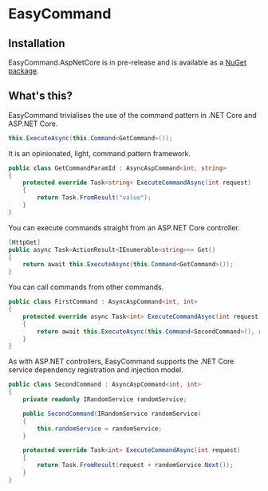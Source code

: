 # EasyCommand

## Installation
EasyCommand.AspNetCore is in pre-release and is available as a [NuGet package](https://www.nuget.org/packages/EasyCommand.AspNetCore/1.0.0-CI-20180821-153641).

## What's this?
EasyCommand trivialises the use of the command pattern in .NET Core and ASP.NET Core.

```csharp
this.ExecuteAsync(this.Command<GetCommand>());
```

It is an opinionated, light, command pattern framework.

```csharp
public class GetCommandParamId : AsyncAspCommand<int, string>
{
    protected override Task<string> ExecuteCommandAsync(int request)
    {
        return Task.FromResult("value");
    }
}
```

You can execute commands straight from an ASP.NET Core controller.

```csharp
[HttpGet]
public async Task<ActionResult<IEnumerable<string>>> Get()
{
    return await this.ExecuteAsync(this.Command<GetCommand>());
}
```

You can call commands from other commands.

```csharp
public class FirstCommand : AsyncAspCommand<int, int>
{
    protected override async Task<int> ExecuteCommandAsync(int request)
    {
        return await this.ExecuteAsync(this.Command<SecondCommand>(), request);
    }
}
```

As with ASP.NET controllers, EasyCommand supports the .NET Core service dependency registration and injection model.

```csharp
public class SecondCommand : AsyncAspCommand<int, int>
{
    private readonly IRandomService randomService;

    public SecondCommand(IRandomService randomService)
    {
        this.randomService = randomService;
    }

    protected override Task<int> ExecuteCommandAsync(int request)
    {
        return Task.FromResult(request + randomService.Next());
    }
}
```
